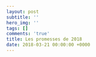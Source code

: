 ```yaml
---
layout: post
subtitle: ''
hero_img: ''
tags: []
comments: 'true'
title: Les promesses de 2018
date: 2018-03-21 00:00:00 +0000
---
```


